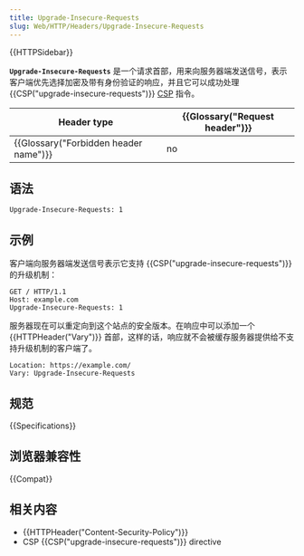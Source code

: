 ```yaml
---
title: Upgrade-Insecure-Requests
slug: Web/HTTP/Headers/Upgrade-Insecure-Requests
---
```


{{HTTPSidebar}}

**`Upgrade-Insecure-Requests`** 是一个请求首部，用来向服务器端发送信号，表示客户端优先选择加密及带有身份验证的响应，并且它可以成功处理 {{CSP("upgrade-insecure-requests")}} [CSP](/zh-CN/docs/Web/Security/CSP) 指令。

| Header type                           | {{Glossary("Request header")}} |
| ------------------------------------- | ------------------------------ |
| {{Glossary("Forbidden header name")}} | no                             |

## 语法

```plain
Upgrade-Insecure-Requests: 1
```

## 示例

客户端向服务器端发送信号表示它支持 {{CSP("upgrade-insecure-requests")}} 的升级机制：

```plain
GET / HTTP/1.1
Host: example.com
Upgrade-Insecure-Requests: 1
```

服务器现在可以重定向到这个站点的安全版本。在响应中可以添加一个 {{HTTPHeader("Vary")}} 首部，这样的话，响应就不会被缓存服务器提供给不支持升级机制的客户端了。

```plain
Location: https://example.com/
Vary: Upgrade-Insecure-Requests
```

## 规范

{{Specifications}}

## 浏览器兼容性

{{Compat}}

## 相关内容

- {{HTTPHeader("Content-Security-Policy")}}
- CSP {{CSP("upgrade-insecure-requests")}} directive
